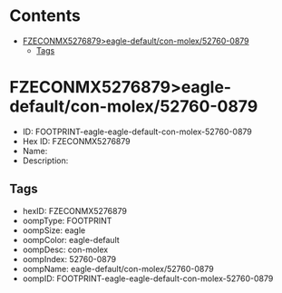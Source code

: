 



Contents
========

* [FZECONMX5276879>eagle-default/con-molex/52760-0879](#fzeconmx5276879eagle-defaultcon-molex52760-0879)
	* [Tags](#tags)

# FZECONMX5276879>eagle-default/con-molex/52760-0879

- ID: FOOTPRINT-eagle-eagle-default-con-molex-52760-0879
- Hex ID: FZECONMX5276879
- Name: 
- Description: 

## Tags

- hexID: FZECONMX5276879
- oompType: FOOTPRINT
- oompSize: eagle
- oompColor: eagle-default
- oompDesc: con-molex
- oompIndex: 52760-0879
- oompName: eagle-default/con-molex/52760-0879
- oompID: FOOTPRINT-eagle-eagle-default-con-molex-52760-0879
